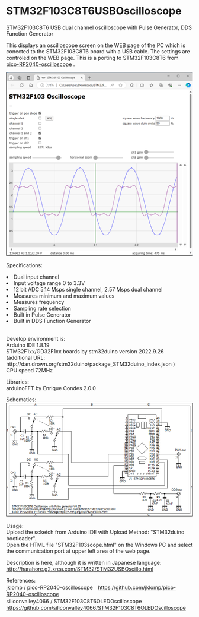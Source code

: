 # STM32F103C8T6USBOscilloscope
STM32F103C8T6 USB dual channel oscilloscope with Pulse Generator, DDS Function Generator

This displays an oscilloscope screen on the WEB page of the PC which is conected to the STM32F103C8T6 board with a USB cable.
The settings are controled on the WEB page.
This is a porting to STM32F103C8T6 from <a href="https://github.com/jklomp/pico-RP2040-oscilloscope">pico-RP2040-oscilloscope</a> .

<img src="STM32F103USBscope.png">

Specifications:
<li>Dual input channel</li>
<li>Input voltage range 0 to 3.3V</li>
<li>12 bit ADC 5.14 Msps single channel, 2.57 Msps dual channel</li>
<li>Measures minimum and maximum values</li>
<li>Measures frequency</li>
<li>Sampling rate selection</li>
<li>Built in Pulse Generator</li>
<li>Built in DDS Function Generator</li>
<br>
<p>
Develop environment is:<br>
Arduino IDE 1.8.19<br>
STM32F1xx/GD32F1xx boards by stm32duino version 2022.9.26<br>
(additional URL: http://dan.drown.org/stm32duino/package_STM32duino_index.json )<br>
CPU speed 72MHz<br>
</p>

Libraries:<br>
arduinoFFT by Enrique Condes 2.0.0<br>

Schematics:<br>
<img src="STM32USBOscillo.png">

Usage:<br>
Upload the scketch from Arduino IDE with Upload Method: "STM32duino bootloader".<br>
Open the HTML file "STM32F103scope.html" on the Windows PC and select the communication port at upper left area of the web page.

Description is here, although it is written in Japanese language:<br>
http://harahore.g2.xrea.com/STM32/STM32USBOscillo.html

References:<br>
jklomp / pico-RP2040-oscilloscope　<a href="https://github.com/jklomp/pico-RP2040-oscilloscope">https://github.com/jklomp/pico-RP2040-oscilloscope</a><br>
siliconvalley4066 / STM32F103C8T6OLEDOscilloscope　<a href="https://github.com/siliconvalley4066/STM32F103C8T6OLEDOscilloscope">https://github.com/siliconvalley4066/STM32F103C8T6OLEDOscilloscope</a><br>
